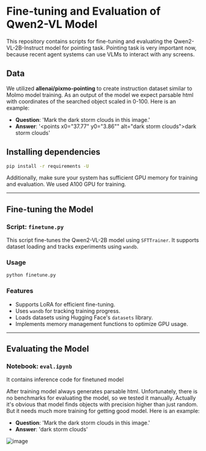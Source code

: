 # Fine-tuning and Evaluation of Qwen2-VL Model

This repository contains scripts for fine-tuning and evaluating the Qwen2-VL-2B-Instruct model for pointing task. Pointing task is very important now, because recent agent systems can use VLMs to interact with any screens.

## Data
We utilized **allenai/pixmo-pointing** to create instruction dataset similar to Molmo model training. As an output of the model we expect parsable html with coordinates of the searched object scaled in 0-100. Here is an example:

 - **Question**: 'Mark the dark storm clouds in this image.'
 - **Answer**: '<points x0="37.77" y0="3.86"" alt="dark storm clouds">dark storm clouds</points>'

## Installing dependencies

```bash
pip install -r requirements -U
```

Additionally, make sure your system has sufficient GPU memory for training and evaluation. We used A100 GPU for training.

---

## Fine-tuning the Model

### Script: `finetune.py`

This script fine-tunes the Qwen2-VL-2B model using `SFTTrainer`. It supports dataset loading and tracks experiments using `wandb`.

### Usage

```bash
python finetune.py
```

### Features
- Supports LoRA for efficient fine-tuning.
- Uses `wandb` for tracking training progress.
- Loads datasets using Hugging Face's `datasets` library.
- Implements memory management functions to optimize GPU usage.

---

## Evaluating the Model

### Notebook: `eval.ipynb`
It contains inference code for finetuned model

After training model always generates parsable html. Unfortunately, there is no benchmarks for evaluating the model, so we tested it manually. Actually it's obvious that model finds objects with precision higher than just random. But it needs much more training for getting good model. Here is an example:

 - **Question**: 'Mark the dark storm clouds in this image.'
 - **Answer**: '<points x0="51.17" y0="11.17" alt="dark storm clouds">dark storm clouds</points>'

![image](https://github.com/user-attachments/assets/306a8780-e352-4336-acf7-bd902d4d4b45)

